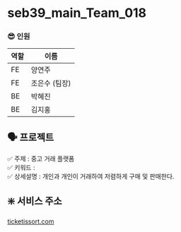 # seb39_main_Team_018
### 😎 인원 
|역할|이름|
|-|-|
|FE|양연주|
|FE|조은수 (팀장)|
|BE|박혜진|
|BE|김지홍

## 🗣 프로젝트
✅ 주제 : 중고 거래 플랫폼<br>
✅ 키워드 : <br>
✅ 상세설명 : 개인과 개인이 거래하여 저렴하게 구매 및 판매한다.

## ❇️ 서비스 주소
[ticketissort.com](http://ticketissort.com/)
